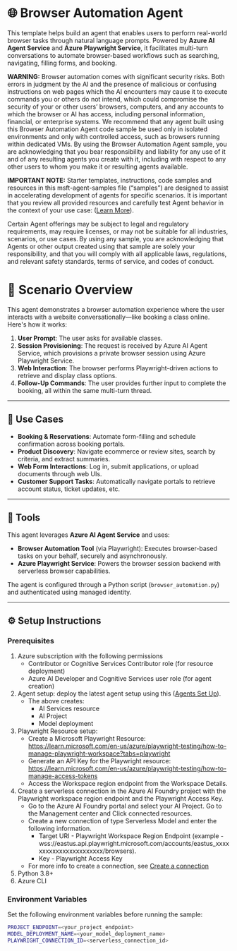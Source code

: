 # 🌐 Browser Automation Agent

This template helps build an agent that enables users to perform real-world browser tasks through natural language prompts. Powered by **Azure AI Agent Service** and **Azure Playwright Service**, it facilitates multi-turn conversations to automate browser-based workflows such as searching, navigating, filling forms, and booking.

**WARNING:** Browser automation comes with significant security risks. Both errors in judgment by the AI and the presence of malicious or confusing instructions on web pages which the AI encounters may cause it to execute commands you or others do not intend, which could compromise the security of your or other users’ browsers, computers, and any accounts to which the browser or AI has access, including personal information, financial, or enterprise systems.  We recommend that any agent built using this Browser Automation Agent code sample be used only in isolated environments and only with controlled access, such as browsers running within dedicated VMs.  By using the Browser Automation Agent sample, you are acknowledging that you bear responsibility and liability for any use of it and of any resulting agents you create with it, including with respect to any other users to whom you make it or resulting agents available.

**IMPORTANT NOTE:** Starter templates, instructions, code samples and resources in this msft-agent-samples file (“samples”) are designed to assist in accelerating development of agents for specific scenarios. It is important that you review all provided resources and carefully test Agent behavior in the context of your use case: ([Learn More](https://learn.microsoft.com/en-us/legal/cognitive-services/agents/transparency-note?context=%2Fazure%2Fai-services%2Fagents%2Fcontext%2Fcontext)). 

Certain Agent offerings may be subject to legal and regulatory requirements, may require licenses, or may not be suitable for all industries, scenarios, or use cases. By using any sample, you are acknowledging that Agents or other output created using that sample are solely your responsibility, and that you will comply with all applicable laws, regulations, and relevant safety standards, terms of service, and codes of conduct.  

 # 🧠 Scenario Overview

This agent demonstrates a browser automation experience where the user interacts with a website conversationally—like booking a class online. Here's how it works:

1. **User Prompt**: The user asks for available classes.
2. **Session Provisioning**: The request is received by Azure AI Agent Service, which provisions a private browser session using Azure Playwright Service.
3. **Web Interaction**: The browser performs Playwright-driven actions to retrieve and display class options.
4. **Follow-Up Commands**: The user provides further input to complete the booking, all within the same multi-turn thread.

---

## 💼 Use Cases

- **Booking & Reservations**: Automate form-filling and schedule confirmation across booking portals.
- **Product Discovery**: Navigate ecommerce or review sites, search by criteria, and extract summaries.
- **Web Form Interactions**: Log in, submit applications, or upload documents through web UIs.
- **Customer Support Tasks**: Automatically navigate portals to retrieve account status, ticket updates, etc.

---

## 🧩 Tools

This agent leverages **Azure AI Agent Service** and uses:

- **Browser Automation Tool** (via Playwright): Executes browser-based tasks on your behalf, securely and asynchronously.
- **Azure Playwright Service**: Powers the browser session backend with serverless browser capabilities.

The agent is configured through a Python script (`browser_automation.py`) and authenticated using managed identity.

---

## ⚙️ Setup Instructions

### Prerequisites

1. Azure subscription with the following permissions
   - Contributor or Cognitive Services Contributor role (for resource deployment)
   - Azure AI Developer and Cognitive Services user role (for agent creation)
2. Agent setup: deploy the latest agent setup using this ([Agents Set Up](https://learn.microsoft.com/en-us/azure/ai-services/agents/overview#get-started-with-foundry-agent-service)).
   - The above creates:
      - AI Services resource
      - AI Project
      - Model deployment
3. Playwright Resource setup: 
   - Create a Microsoft Playwright Resource: https://learn.microsoft.com/en-us/azure/playwright-testing/how-to-manage-playwright-workspace?tabs=playwright
   - Generate an API Key for the Playwright resource: https://learn.microsoft.com/en-us/azure/playwright-testing/how-to-manage-access-tokens
   - Access the Workspace region endpoint from the Workspace Details. 
4. Create a serverless connection in the Azure AI Foundry project with the Playwright workspace region endpoint and the Playwright Access Key. 
   - Go to the Azure AI Foundry portal and select your AI Project. Go to the Management center and Click connected resources.
   - Create a new connection of type Serverless Model and enter the following information.
      - Target URI - Playwright Workspace Region Endpoint (example - wss://eastus.api.playwright.microsoft.com/accounts/eastus_xxxxxxxxxxxxxxxxxxxxxxx/browsers).
      - Key - Playwright Access Key
   - For more info to create a connection, see [Create a connection](https://learn.microsoft.com/azure/ai-foundry/how-to/connections-add)
5. Python 3.8+
6. Azure CLI

### Environment Variables

Set the following environment variables before running the sample:

```bash
PROJECT_ENDPOINT=<your_project_endpoint>
MODEL_DEPLOYMENT_NAME=<your_model_deployment_name>
PLAYWRIGHT_CONNECTION_ID=<serverless_connection_id>


